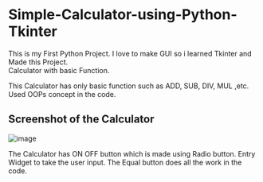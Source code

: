 # Simple-Calculator-using-Python-Tkinter

This is my First Python Project. I love to make GUI so i learned Tkinter and Made this Project. <br/>
Calculator with basic Function.

This Calculator has only basic function such as ADD, SUB, DIV, MUL ,etc.
Used OOPs concept in the code.


## Screenshot of the Calculator
![image](https://user-images.githubusercontent.com/87264935/160288771-04c7df54-da2a-4edf-8d34-445707a9cccf.png)

The Calculator has ON OFF button which is made using Radio button.
Entry Widget to take the user input.
The Equal button does all the work in the code.

